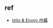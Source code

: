 


## ref
+ [Istio & Envoy 内幕](https://istio-insider.mygraphql.com/zh-cn/latest/ch2-envoy/envoy-overview.html)